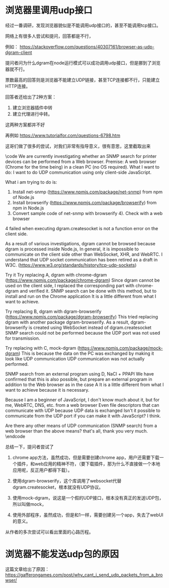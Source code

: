 # 浏览器里调用udp接口

经过一番调研，发现浏览器貌似是不能调用udp接口的，甚至不能调用tcp接口。

网络上有很多人尝试和提问，回答都是不行，

例如： https://stackoverflow.com/questions/40307161/browser-as-udp-dgram-client

提问者问为什么dgram在node运行模式可以成功调用udp接口，但是挪到了浏览器就不行。

票数最高的回答则是浏览器不能建立UDP链接，甚至TCP连接都不行，只能建立HTTP连接。

回答者还给出了2种方案：

1. 建立浏览器插件中转
2. 建立代理进行中转。

这两种方案都并不好

再例如 https://www.tutorialfor.com/questions-6798.htm

这哥们做了很多的尝试，对我们非常有指导意义，很有意思，这里截取出来

\code
We are currently investigating whether an SNMP search for printer devices can be performed from a Web browser.
Premise: A web browser (Chrome for the time being) in a clean PC (no OS required).
What I want to do: I want to do UDP communication using only client-side JavaScript.

What i am trying to do is:
1. Install net-snmp (https://www.npmjs.com/package/net-snmp) from npm of Node.js
2. Install browserify (https://www.npmjs.com/package/browserify) from npm in Node.js
3. Convert sample code of net-snmp with browserify
4). Check with a web browser

4 failed when executing dgram.createsocket is not a function error on the client side.

As a result of various investigations, dgram cannot be browsed because dgram is processed inside Node.js,
In general, it is impossible to communicate on the client side other than WebSocket, XHR, and WebRTC.
I understand that UDP socket communication has been retired as a draft in W3C.
(https://www.w3.org/standards/history/tcp-udp-sockets)

Try it
Try replacing A, dgram with chrome-dgram (https://www.npmjs.com/package/chrome-dgram)
Since dgram cannot be used on the client side, I replaced the corresponding part with chrome-dgram and verified it.
SNMP search can be done with this method, but to install and run on the Chrome application
It is a little different from what I want to achieve.

Try replacing B, dgram with dgram-browserify (https://www.npmjs.com/package/dgram-browserify)
This tried replacing dgram with another package dgram-browserify.
As a result, dgram-browserify is created using WebSocket instead of dgram.createsocket
SNMP search could not be performed because the UDP port was not used for transmission.

Try replacing with C, mock-dgram (https://www.npmjs.com/package/mock-dgram)
This is because the data on the PC was exchanged by making it look like UDP communication
UDP communication was not actually performed.

SNMP search from an external program using D, NaCl + PPAPI
We have confirmed that this is also possible, but prepare an external program in addition to the Web browser as in the case A
It is a little different from what I want to achieve because it is necessary.

Because I am a beginner of JavaScript, I don't know much about it, but for me, WebRTC, DNS, etc. from a web browser
Even file descriptors that can communicate with UDP because UDP data is exchanged
Isn't it possible to communicate from the UDP port if you can make it with JavaScript? I think.

Are there any other means of UDP communication (SNMP search) from a web browser than the above means?
that's all, thank you very much.
\endcode

总结一下，提问者尝试了

1. chrome app方法，虽然成功，但是需要创建chrome app，用户还需要下载一个插件，和web应用的精神不符，（要下载插件，那为什么不直接做一个本地应用呢，反正用户都得下载）。

2. 使用dgram-browserify，这个库调用了websocket代替dgram.createsocket，根本就没有UDP协议。

3. 使用mock-dgram，说这是一个假的UDP接口，根本没有真正的发送UDP包，所以叫做mock，

4. 使用外部程序，虽然成功，但是和1一样，需要创建另一个app，失去了webUI的意义。

从作者的多次尝试可以看出里面的心路历程。

# 浏览器不能发送udp包的原因

这篇文章给出了原因：https://gafferongames.com/post/why_cant_i_send_udp_packets_from_a_browser/
